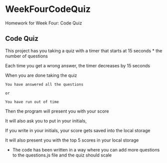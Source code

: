 # WeekFourCodeQuiz
Homework for Week Four: Code Quiz

## Code Quiz

This project has you taking a quiz with a timer that starts at 15 seconds * the number of questions

Each time you get a wrong answer, the timer decreases by 15 seconds

When you are done taking the quiz 
    
    You have answered all the questions
    
    or 

    You have run out of time

Then the program will present you with your score

It will also ask you to put in your initials,

If you write in your initials, your score gets saved into the local storage

It will also present you with the top 5 scores in your local storage

* The code has been written in a way where you can add more questions to the questions.js file and the quiz should scale
